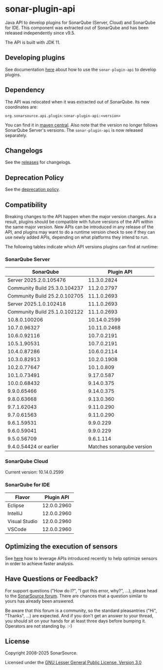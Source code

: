 # sonar-plugin-api

Java API to develop plugins for SonarQube (Server, Cloud) and SonarQube for IDE.
This component was extracted out of SonarQube and has been released independently since v9.5.

The API is built with JDK 11.

## Developing plugins

See documentation [here](https://docs.sonarqube.org/latest/extend/developing-plugin/) about how to use the `sonar-plugin-api` to develop plugins.

## Dependency

The API was relocated when it was extracted out of SonarQube. Its new coordinates are:

```
org.sonarsource.api.plugin:sonar-plugin-api:<version>
```

You can find it in [maven central](https://mvnrepository.com/artifact/org.sonarsource.api.plugin/sonar-plugin-api).
Also note that the version no longer follows SonarQube Server's versions. The `sonar-plugin-api` is now released separately.

## Changelogs

See the [releases](https://github.com/SonarSource/sonar-plugin-api/releases) for changelogs.


## Deprecation Policy

See the [deprecation policy](docs/deprecation-policy.md).

## Compatibility

Breaking changes to the API happen when the major version changes. As a result, plugins should be compatible with future versions of the API within the same major version.
New APIs can be introduced in any release of the API, and plugins may want to do a runtime version check to see if they can use newly added APIs, depending on what platforms they intend to run.

The following tables indicate which API versions plugins can find at runtime: 

### SonarQube Server

| SonarQube              | Plugin API                |
|------------------------|---------------------------|
| Server 2025.2.0.105476 | 11.3.0.2824               |
| Community Build 25.3.0.104237 | 11.2.0.2797        |
| Community Build 25.2.0.102705 | 11.1.0.2693        |
| Server 2025.1.0.102418 | 11.1.0.2693               |
| Community Build 25.1.0.102122 | 11.1.0.2693        |
| 10.8.0.100206          | 10.14.0.2599              |
| 10.7.0.96327           | 10.11.0.2468              |
| 10.6.0.92116           | 10.7.0.2191               |
| 10.5.1.90531           | 10.7.0.2191               |
| 10.4.0.87286           | 10.6.0.2114               |
| 10.3.0.82913           | 10.2.0.1908               |
| 10.2.0.77647           | 10.1.0.809                |
| 10.1.0.73491           | 9.17.0.587                |
| 10.0.0.68432           | 9.14.0.375                |
| 9.9.0.65466            | 9.14.0.375                |
| 9.8.0.63668            | 9.13.0.360                |
| 9.7.1.62043            | 9.11.0.290                |
| 9.7.0.61563            | 9.11.0.290                |
| 9.6.1.59531            | 9.9.0.229                 |
| 9.6.0.59041            | 9.9.0.229                 |
| 9.5.0.56709            | 9.6.1.114                 |
| 9.4.0.54424 or earlier | Matches sonarqube version |

### SonarQube Cloud
Current version: 10.14.0.2599

### SonarQube for IDE
| Flavor        | Plugin API   |
|---------------|--------------|
| Eclipse       | 12.0.0.2960  |
| IntelliJ      | 12.0.0.2960  |
| Visual Studio | 12.0.0.2960  |
| VSCode        | 12.0.0.2960  |

## Optimizing the execution of sensors

See [here](docs/optimize-sensors.md) how to leverage APIs introduced recently to help optimize sensors in order to achieve faster analysis.

## Have Questions or Feedback?

For support questions ("How do I?", "I got this error, why?", ...), please head to the [SonarSource forum](https://community.sonarsource.com/c/help). There are chances that a question similar to yours has already been answered.

Be aware that this forum is a community, so the standard pleasantries ("Hi", "Thanks", ...) are expected. And if you don't get an answer to your thread, you should sit on your hands for at least three days before bumping it. Operators are not standing by. :-)

## License

Copyright 2008-2025 SonarSource.

Licensed under the [GNU Lesser General Public License, Version 3.0](https://www.gnu.org/licenses/lgpl.txt)
